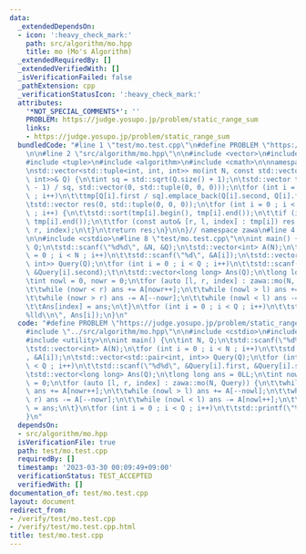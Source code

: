 ```yaml
---
data:
  _extendedDependsOn:
  - icon: ':heavy_check_mark:'
    path: src/algorithm/mo.hpp
    title: mo (Mo's Algorithm)
  _extendedRequiredBy: []
  _extendedVerifiedWith: []
  _isVerificationFailed: false
  _pathExtension: cpp
  _verificationStatusIcon: ':heavy_check_mark:'
  attributes:
    '*NOT_SPECIAL_COMMENTS*': ''
    PROBLEM: https://judge.yosupo.jp/problem/static_range_sum
    links:
    - https://judge.yosupo.jp/problem/static_range_sum
  bundledCode: "#line 1 \"test/mo.test.cpp\"\n#define PROBLEM \"https://judge.yosupo.jp/problem/static_range_sum\"\
    \n\n#line 2 \"src/algorithm/mo.hpp\"\n\n#include <vector>\n#include <utility>\n\
    #include <tuple>\n#include <algorithm>\n#include <cmath>\n\nnamespace zawa {\n\
    \nstd::vector<std::tuple<int, int, int>> mo(int N, const std::vector<std::pair<int,\
    \ int>>& Q) {\n\tint sq = std::sqrt(Q.size() + 1);\n\tstd::vector tmp((N + sq\
    \ - 1) / sq, std::vector(0, std::tuple(0, 0, 0)));\n\tfor (int i = 0 ; i < (int)Q.size()\
    \ ; i++)\n\t\ttmp[Q[i].first / sq].emplace_back(Q[i].second, Q[i].first, i);\n\
    \tstd::vector res(0, std::tuple(0, 0, 0));\n\tfor (int i = 0 ; i < (int)tmp.size()\
    \ ; i++) {\n\t\tstd::sort(tmp[i].begin(), tmp[i].end());\n\t\tif (i & 1) std::reverse(tmp[i].begin(),\
    \ tmp[i].end());\n\t\tfor (const auto& [r, l, index] : tmp[i]) res.emplace_back(l,\
    \ r, index);\n\t}\n\treturn res;\n}\n\n}// namespace zawa\n#line 4 \"test/mo.test.cpp\"\
    \n\n#include <cstdio>\n#line 8 \"test/mo.test.cpp\"\n\nint main() {\n\tint N,\
    \ Q;\n\tstd::scanf(\"%d%d\", &N, &Q);\n\tstd::vector<int> A(N);\n\tfor (int i\
    \ = 0 ; i < N ; i++)\n\t\tstd::scanf(\"%d\", &A[i]);\n\tstd::vector<std::pair<int,\
    \ int>> Query(Q);\n\tfor (int i = 0 ; i < Q ; i++)\n\t\tstd::scanf(\"%d%d\", &Query[i].first,\
    \ &Query[i].second);\t\n\tstd::vector<long long> Ans(Q);\n\tlong long ans = 0LL;\n\
    \tint nowl = 0, nowr = 0;\n\tfor (auto [l, r, index] : zawa::mo(N, Query)) {\n\
    \t\twhile (nowr < r) ans += A[nowr++];\n\t\twhile (nowl > l) ans += A[--nowl];\n\
    \t\twhile (nowr > r) ans -= A[--nowr];\n\t\twhile (nowl < l) ans -= A[nowl++];\n\
    \t\tAns[index] = ans;\n\t}\n\tfor (int i = 0 ; i < Q ; i++)\n\t\tstd::printf(\"\
    %lld\\n\", Ans[i]);\n}\n"
  code: "#define PROBLEM \"https://judge.yosupo.jp/problem/static_range_sum\"\n\n\
    #include \"../src/algorithm/mo.hpp\"\n\n#include <cstdio>\n#include <vector>\n\
    #include <utility>\n\nint main() {\n\tint N, Q;\n\tstd::scanf(\"%d%d\", &N, &Q);\n\
    \tstd::vector<int> A(N);\n\tfor (int i = 0 ; i < N ; i++)\n\t\tstd::scanf(\"%d\"\
    , &A[i]);\n\tstd::vector<std::pair<int, int>> Query(Q);\n\tfor (int i = 0 ; i\
    \ < Q ; i++)\n\t\tstd::scanf(\"%d%d\", &Query[i].first, &Query[i].second);\t\n\
    \tstd::vector<long long> Ans(Q);\n\tlong long ans = 0LL;\n\tint nowl = 0, nowr\
    \ = 0;\n\tfor (auto [l, r, index] : zawa::mo(N, Query)) {\n\t\twhile (nowr < r)\
    \ ans += A[nowr++];\n\t\twhile (nowl > l) ans += A[--nowl];\n\t\twhile (nowr >\
    \ r) ans -= A[--nowr];\n\t\twhile (nowl < l) ans -= A[nowl++];\n\t\tAns[index]\
    \ = ans;\n\t}\n\tfor (int i = 0 ; i < Q ; i++)\n\t\tstd::printf(\"%lld\\n\", Ans[i]);\n\
    }\n"
  dependsOn:
  - src/algorithm/mo.hpp
  isVerificationFile: true
  path: test/mo.test.cpp
  requiredBy: []
  timestamp: '2023-03-30 00:09:49+09:00'
  verificationStatus: TEST_ACCEPTED
  verifiedWith: []
documentation_of: test/mo.test.cpp
layout: document
redirect_from:
- /verify/test/mo.test.cpp
- /verify/test/mo.test.cpp.html
title: test/mo.test.cpp
---
```

